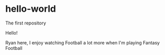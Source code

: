 # hello-world
The first repository

Hello!

Ryan here, I enjoy watching Football a lot more when I'm playing Fantasy Football
